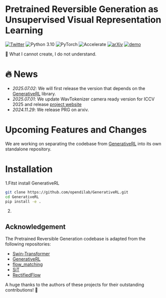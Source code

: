 
# Pretrained Reversible Generation as Unsupervised Visual Representation Learning
[![Twitter](https://img.shields.io/twitter/url?style=social&url=https%3A%2F%2Ftwitter.com%2Fopendilab)](https://twitter.com/opendilab)
![Python 3.10](https://img.shields.io/badge/python-3.10-blue?logo=python&logoColor=white)
![PyTorch](https://img.shields.io/badge/pytorch-2.5.0-blue)
![Accelerate](https://img.shields.io/badge/accelerate-enabled-yellow?logo=huggingface&logoColor=white)
[![arXiv](https://img.shields.io/badge/arXiv-Paper-<COLOR>.svg)](https://arxiv.org/abs/2412.01787)
[![demo](https://img.shields.io/badge/PRG-Demo-red)](https://opendilab.github.io/PRG/)

🎉 What I cannot create, I do not understand.

# 🔥 News
- *2025.07.02*: We will first release the version that depends on the [GenerativeRL](https://github.com/opendilab/GenerativeRL.git) library.
- *2025.07.01*: We update WavTokenizer camera ready version for ICCV 2025 and release [project website](https://opendilab.github.io/PRG/)
- *2024.11.29*: We release PRG on arxiv.
  
# Upcoming Features and Changes
We are working on separating the codebase from [GenerativeRL](https://github.com/opendilab/GenerativeRL.git) into its own standalone repository.

# Installation
1.Fitst install GenerativeRL
```bash
git clone https://github.com/opendilab/GenerativeRL.git
cd GenerativeRL
pip install -e .
```

2.

## Acknowledgement
The Pretrained Reversible Generation codebase is adapted from the following repositories:
- [Swin-Transformer](https://github.com/microsoft/Swin-Transformer)
- [GenerativeRL](https://github.com/opendilab/GenerativeRL.git)
- [flow_matching](https://facebookresearch.github.io/flow_matching/)
- [SiT](https://github.com/willisma/SiT)
- [RectifiedFlow](https://github.com/gnobitab/RectifiedFlow)

A huge thanks to the authors of these projects for their outstanding contributions! 🎉


